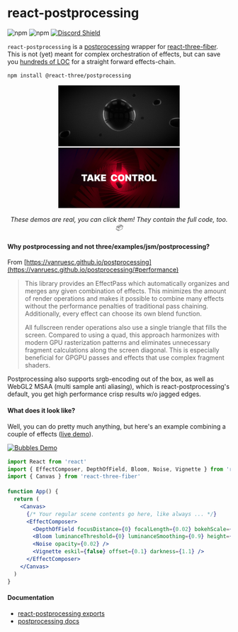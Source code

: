 # react-postprocessing

![npm](https://img.shields.io/npm/v/@react-three/postprocessing?label=npm%20package&style=flat-square) ![npm](https://img.shields.io/npm/dt/@react-three/postprocessing?style=flat-square) [![Discord Shield](https://discordapp.com/api/guilds/740090768164651008/widget.png?style=shield)](https://discord.gg/ZZjjNvJ)

`react-postprocessing` is a [postprocessing](https://vanruesc.github.io/postprocessing) wrapper for [react-three-fiber](https://github.com/pmndrs/react-three-fiber). This is not (yet) meant for complex orchestration of effects, but can save you [hundreds of LOC](https://twitter.com/0xca0a/status/1289501594698960897) for a straight forward effects-chain.

```bash
npm install @react-three/postprocessing
```
<p align="center">
  <a href="https://m94xb.csb.app" target="_blank"><img width="274" src="./examples/src/demos/Bubbles/resources/screenshot.jpg" alt="Bubbles" /></a>
  <a href="https://5jgjz.csb.app" target="_blank"><img width="274" src="./examples/src/demos/TakeControl/resources/screenshot.jpg" alt="Take Control" /></a>
</p>
<p align="middle">
  <i>These demos are real, you can click them! They contain the full code, too. 📦</i>
</p>

#### Why postprocessing and not three/examples/jsm/postprocessing?

From [https://vanruesc.github.io/postprocessing](https://vanruesc.github.io/postprocessing/#performance)

> This library provides an EffectPass which automatically organizes and merges any given combination of effects. This minimizes the amount of render operations and makes it possible to combine many effects without the performance penalties of traditional pass chaining. Additionally, every effect can choose its own blend function.
>
> All fullscreen render operations also use a single triangle that fills the screen. Compared to using a quad, this approach harmonizes with modern GPU rasterization patterns and eliminates unnecessary fragment calculations along the screen diagonal. This is especially beneficial for GPGPU passes and effects that use complex fragment shaders.

Postprocessing also supports srgb-encoding out of the box, as well as WebGL2 MSAA (multi sample anti aliasing), which is react-postprocessing's default, you get high performance crisp results w/o jagged edges.

#### What does it look like?

Well, you can do pretty much anything, but here's an example combining a couple of effects ([live demo](https://codesandbox.io/s/vigorous-currying-3r6l2)).

<a href="https://codesandbox.io/s/vigorous-currying-3r6l2" target="_blank" rel="noopener">
<img src="https://i.imgur.com/mZucXdX.jpg" alt="Bubbles Demo" />
</a>

```jsx
import React from 'react'
import { EffectComposer, DepthOfField, Bloom, Noise, Vignette } from 'react-postprocessing'
import { Canvas } from 'react-three-fiber'

function App() {
  return (
    <Canvas>
      {/* Your regular scene contents go here, like always ... */}
      <EffectComposer>
        <DepthOfField focusDistance={0} focalLength={0.02} bokehScale={2} height={480} />
        <Bloom luminanceThreshold={0} luminanceSmoothing={0.9} height={300} />
        <Noise opacity={0.02} />
        <Vignette eskil={false} offset={0.1} darkness={1.1} />
      </EffectComposer>
    </Canvas>
  )
}
```

#### Documentation
- [react-postprocessing exports](https://github.com/react-spring/react-postprocessing/blob/master/api.md)
- [postprocessing docs](https://vanruesc.github.io/postprocessing/public/docs/)
